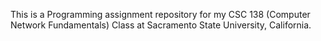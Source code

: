This is a Programming assignment repository for my CSC 138 (Computer Network Fundamentals) Class at Sacramento State University, California.
